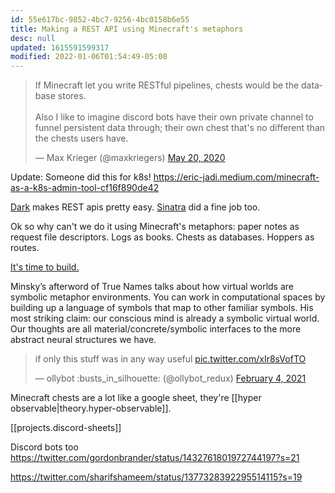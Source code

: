 ```yaml
---
id: 55e617bc-9852-4bc7-9256-4bc0158b6e55
title: Making a REST API using Minecraft's metaphors
desc: null
updated: 1615591599317
modified: 2022-01-06T01:54:49-05:00
---
```


<blockquote class="twitter-tweet"><p lang="en" dir="ltr">If Minecraft let you write RESTful pipelines, chests would be the database stores.<br><br>Also I like to imagine discord bots have their own private channel to funnel persistent data through; their own chest that&#39;s no different than the chests users have.</p>&mdash; Max Krieger (@maxkriegers) <a href="https://twitter.com/maxkriegers/status/1263018405956812800?ref_src=twsrc%5Etfw">May 20, 2020</a></blockquote> <script async src="https://platform.twitter.com/widgets.js" charset="utf-8"></script>

Update: Someone did this for k8s! https://eric-jadi.medium.com/minecraft-as-a-k8s-admin-tool-cf16f890de42

[Dark](https://darklang.com/) makes REST apis pretty easy. [Sinatra](http://sinatrarb.com/intro.html) did a fine job too.

Ok so why can't we do it using Minecraft's metaphors: paper notes as request file descriptors. Logs as books. Chests as databases. Hoppers as routes.

[It's time to build.](https://minecraft.makecode.com/)

Minsky’s afterword of True Names talks about how virtual worlds are symbolic metaphor environments. You can work in computational spaces by building up a language of symbols that map to other familiar symbols. His most striking claim: our conscious mind is already a symbolic virtual world. Our thoughts are all material/concrete/symbolic interfaces to the more abstract neural structures we have.

<blockquote class="twitter-tweet"><p lang="en" dir="ltr">if only this stuff was in any way useful <a href="https://t.co/xIr8sVofTO">pic.twitter.com/xIr8sVofTO</a></p>&mdash; ollybot :busts_in_silhouette: (@ollybot_redux) <a href="https://twitter.com/ollybot_redux/status/1357398538066534400?ref_src=twsrc%5Etfw">February 4, 2021</a></blockquote> <script async src="https://platform.twitter.com/widgets.js" charset="utf-8"></script>

Minecraft chests are a lot like a google sheet, they're [[hyper observable|theory.hyper-observable]].

[[projects.discord-sheets]]

Discord bots too
 https://twitter.com/gordonbrander/status/1432761801972744197?s=21

https://twitter.com/sharifshameem/status/1377328392295514115?s=19
